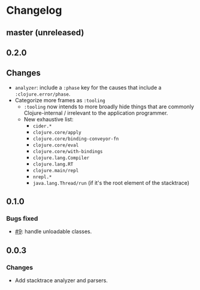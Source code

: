 # Changelog

## master (unreleased)

## 0.2.0

## Changes

* `analyzer`: include a `:phase` key for the causes that include a `:clojure.error/phase`.
* Categorize more frames as `:tooling`
  * `:tooling` now intends to more broadly hide things that are commonly Clojure-internal / irrelevant to the application programmer.
  * New exhaustive list:
    * `cider.*`
    * `clojure.core/apply`
    * `clojure.core/binding-conveyor-fn`
    * `clojure.core/eval`
    * `clojure.core/with-bindings`
    * `clojure.lang.Compiler`
    * `clojure.lang.RT`
    * `clojure.main/repl`
    * `nrepl.*`
    * `java.lang.Thread/run` (if it's the root element of the stacktrace)

## 0.1.0

### Bugs fixed

* [#9](https://github.com/clojure-emacs/haystack/issues/9): handle unloadable classes.

## 0.0.3

### Changes

* Add stacktrace analyzer and parsers.
